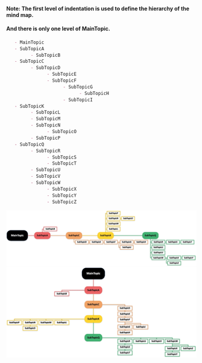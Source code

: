    #### Note: The first level of indentation is used to define the hierarchy of the mind map.
   #### And there is only one level of MainTopic.
   ```markdown
      - MainTopic    
      - SubTopicA
            - SubTopicB
      - SubTopicC
            - SubTopicD
                  - SubTopicE
                  - SubTopicF
                        - SubTopicG
                              - SubTopicH
                        - SubTopicI
      - SubTopicK
            - SubTopicL
            - SubTopicM
            - SubTopicN
                  - SubTopicO
            - SubTopicP
      - SubTopicQ
            - SubTopicR
                  - SubTopicS
                  - SubTopicT
            - SubTopicU
            - SubTopicV
            - SubTopicW
                  - SubTopicX
                  - SubTopicY
                  - SubTopicZ
   ```
   ![Style1](./timeline_sty1.jpg)
   ![Style2](./timeline_sty2.jpg)
